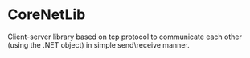 # CoreNetLib
Client-server library based on tcp protocol to communicate each other (using the .NET object) in simple send\receive manner.
